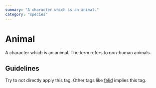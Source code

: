 ```yaml
---
summary: "A character which is an animal."
category: "species"
---
```


# Animal

A character which is an animal. The term refers to non-human animals.

## Guidelines

Try to not directly apply this tag. Other tags like [felid](./felid.md) implies this tag.
